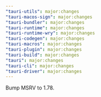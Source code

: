 ```yaml
---
"tauri-utils": major:changes
"tauri-macos-sign": major:changes
"tauri-bundler": major:changes
"tauri-runtime": major:changes
"tauri-runtime-wry": major:changes
"tauri-codegen": major:changes
"tauri-macros": major:changes
"tauri-plugin": major:changes
"tauri-build": major:changes
"tauri": major:changes
"tauri-cli": major:changes
"tauri-driver": major:changes
---
```


Bump MSRV to 1.78.
